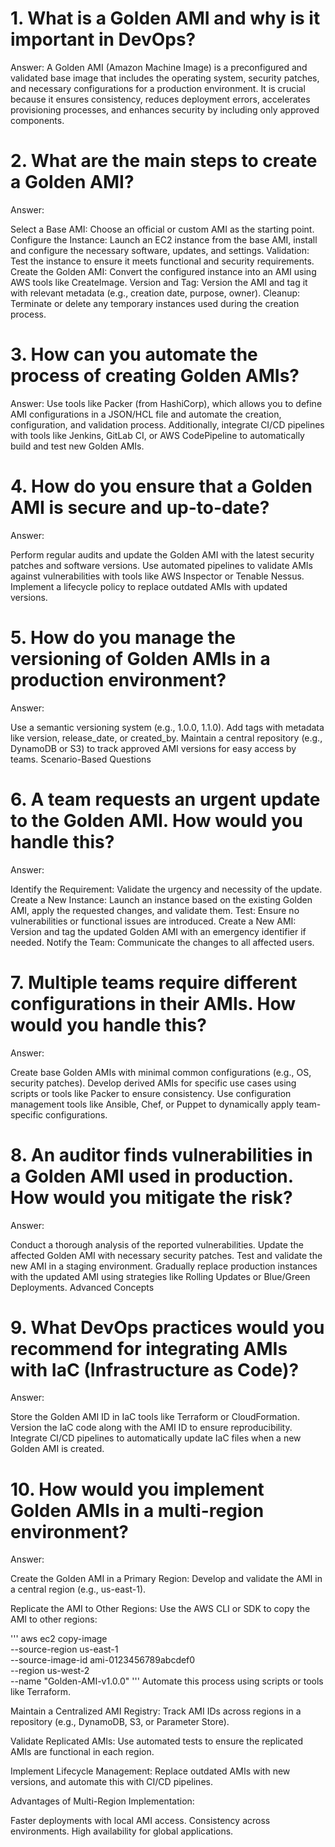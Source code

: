# 1. What is a Golden AMI and why is it important in DevOps?
Answer:
A Golden AMI (Amazon Machine Image) is a preconfigured and validated base image that includes the operating system, security patches, and necessary configurations for a production environment. It is crucial because it ensures consistency, reduces deployment errors, accelerates provisioning processes, and enhances security by including only approved components.

# 2. What are the main steps to create a Golden AMI?
Answer:

Select a Base AMI: Choose an official or custom AMI as the starting point.
Configure the Instance: Launch an EC2 instance from the base AMI, install and configure the necessary software, updates, and settings.
Validation: Test the instance to ensure it meets functional and security requirements.
Create the Golden AMI: Convert the configured instance into an AMI using AWS tools like CreateImage.
Version and Tag: Version the AMI and tag it with relevant metadata (e.g., creation date, purpose, owner).
Cleanup: Terminate or delete any temporary instances used during the creation process.
# 3. How can you automate the process of creating Golden AMIs?
Answer:
Use tools like Packer (from HashiCorp), which allows you to define AMI configurations in a JSON/HCL file and automate the creation, configuration, and validation process. Additionally, integrate CI/CD pipelines with tools like Jenkins, GitLab CI, or AWS CodePipeline to automatically build and test new Golden AMIs.

# 4. How do you ensure that a Golden AMI is secure and up-to-date?
Answer:

Perform regular audits and update the Golden AMI with the latest security patches and software versions.
Use automated pipelines to validate AMIs against vulnerabilities with tools like AWS Inspector or Tenable Nessus.
Implement a lifecycle policy to replace outdated AMIs with updated versions.

# 5. How do you manage the versioning of Golden AMIs in a production environment?
Answer:

Use a semantic versioning system (e.g., 1.0.0, 1.1.0).
Add tags with metadata like version, release_date, or created_by.
Maintain a central repository (e.g., DynamoDB or S3) to track approved AMI versions for easy access by teams.
Scenario-Based Questions
# 6. A team requests an urgent update to the Golden AMI. How would you handle this?
Answer:

Identify the Requirement: Validate the urgency and necessity of the update.
Create a New Instance: Launch an instance based on the existing Golden AMI, apply the requested changes, and validate them.
Test: Ensure no vulnerabilities or functional issues are introduced.
Create a New AMI: Version and tag the updated Golden AMI with an emergency identifier if needed.
Notify the Team: Communicate the changes to all affected users.
# 7. Multiple teams require different configurations in their AMIs. How would you handle this?
Answer:

Create base Golden AMIs with minimal common configurations (e.g., OS, security patches).
Develop derived AMIs for specific use cases using scripts or tools like Packer to ensure consistency.
Use configuration management tools like Ansible, Chef, or Puppet to dynamically apply team-specific configurations.
# 8. An auditor finds vulnerabilities in a Golden AMI used in production. How would you mitigate the risk?
Answer:

Conduct a thorough analysis of the reported vulnerabilities.
Update the affected Golden AMI with necessary security patches.
Test and validate the new AMI in a staging environment.
Gradually replace production instances with the updated AMI using strategies like Rolling Updates or Blue/Green Deployments.
Advanced Concepts
# 9. What DevOps practices would you recommend for integrating AMIs with IaC (Infrastructure as Code)?
Answer:

Store the Golden AMI ID in IaC tools like Terraform or CloudFormation.
Version the IaC code along with the AMI ID to ensure reproducibility.
Integrate CI/CD pipelines to automatically update IaC files when a new Golden AMI is created.
# 10. How would you implement Golden AMIs in a multi-region environment?
Answer:

Create the Golden AMI in a Primary Region:
Develop and validate the AMI in a central region (e.g., us-east-1).

Replicate the AMI to Other Regions:
Use the AWS CLI or SDK to copy the AMI to other regions:

'''
aws ec2 copy-image \
    --source-region us-east-1 \
    --source-image-id ami-0123456789abcdef0 \
    --region us-west-2 \
    --name "Golden-AMI-v1.0.0"
'''
Automate this process using scripts or tools like Terraform.

Maintain a Centralized AMI Registry:
Track AMI IDs across regions in a repository (e.g., DynamoDB, S3, or Parameter Store).

Validate Replicated AMIs:
Use automated tests to ensure the replicated AMIs are functional in each region.

Implement Lifecycle Management:
Replace outdated AMIs with new versions, and automate this with CI/CD pipelines.

Advantages of Multi-Region Implementation:

Faster deployments with local AMI access.
Consistency across environments.
High availability for global applications.

